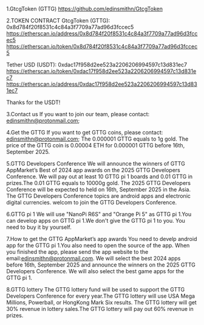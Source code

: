 
1.GtcgToken (GTTG)
https://github.com/edinsmithn/GtcgToken

2.TOKEN CONTRACT
GtcgToken (GTTG):
0x8d784f20f8531c4c84a3f7709a77ad96d3fccec5
https://etherscan.io/address/0x8d784f20f8531c4c84a3f7709a77ad96d3fccec5
https://etherscan.io/token/0x8d784f20f8531c4c84a3f7709a77ad96d3fccec5

Tether USD (USDT):
0xdac17f958d2ee523a2206206994597c13d831ec7
https://etherscan.io/token/0xdac17f958d2ee523a2206206994597c13d831ec7
https://etherscan.io/address/0xdac17f958d2ee523a2206206994597c13d831ec7

Thanks for the USDT!

3.Contact us
If you want to join our team, please contact: edinsmithn@protonmail.com;

4.Get the GTTG
If you want to get GTTG coins, please contact: edinsmithn@protonmail.com;
The 0.000001 GTTG equals to 1g gold.
The price of the GTTG coin is 0.00004 ETH for 0.000001 GTTG before 16th, September 2025.

5.GTTG Developers Conference
We will announce the winners of GTTG AppMarket’s Best of 2024 app awards on the 2025 GTTG Developers Conference.
We will pay out at least 10 GTTG pi 1 boards and 0.01 GTTG in prizes.The 0.01 GTTG equals to 10000g gold.
The 2025 GTTG Developers Conference will be expected to held on 16th, September 2025 in the Asia.
The GTTG Developers Conference topics are android apps and electronic digital currencies.
welcom to join the GTTG Developers Conference.

6.GTTG pi 1 
We will use "NanoPi R6S" and "Orange Pi 5" as GTTG pi 1.You can develop apps on GTTG pi 1.We don't give the GTTG pi 1 to you.
You need to buy it by yourself.

7.How to get the GTTG AppMarket’s app awards
You need to develp android app for the GTTG pi 1.You also need to open the source of the app.
When you finished the app, please send the app website to the email:edinsmithn@protonmail.com.
We will select the best 2024 apps before 16th, September 2025 and announce the winners on the 2025 GTTG Developers Conference.
We will also select the best game apps for the GTTG pi 1.

8.GTTG lottery
The GTTG lottery fund will be used to support the GTTG Developers Conference for every year.The GTTG lottery will use USA Mega Millions, Powerball, or HongKong Mark Six results.
The GTTG lottery will get 30% revenue in lottery sales.The GTTG lottery will pay out 60% revenue in prizes.
